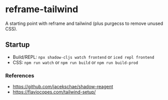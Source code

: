 # reframe-tailwind

A starting point with reframe and tailwind (plus purgecss to remove unused CSS).

## Startup

- Build/REPL: `npx shadow-cljs watch frontend` or `iced repl frontend`
- CSS: `npm run watch` or `npm run build` or `npm run build-prod`

### References
- https://github.com/jacekschae/shadow-reagent
- https://flaviocopes.com/tailwind-setup/
